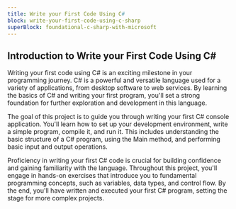 ```yaml
---
title: Write your First Code Using C#
block: write-your-first-code-using-c-sharp
superBlock: foundational-c-sharp-with-microsoft
---
```


## Introduction to Write your First Code Using C#

Writing your first code using C# is an exciting milestone in your programming journey. C# is a powerful and versatile language used for a variety of applications, from desktop software to web services. By learning the basics of C# and writing your first program, you'll set a strong foundation for further exploration and development in this language.

The goal of this project is to guide you through writing your first C# console application. You'll learn how to set up your development environment, write a simple program, compile it, and run it. This includes understanding the basic structure of a C# program, using the Main method, and performing basic input and output operations.

Proficiency in writing your first C# code is crucial for building confidence and gaining familiarity with the language. Throughout this project, you'll engage in hands-on exercises that introduce you to fundamental programming concepts, such as variables, data types, and control flow. By the end, you'll have written and executed your first C# program, setting the stage for more complex projects.

